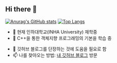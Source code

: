 ## Hi there 👋
[![Anurag's GitHub stats](https://github-readme-stats.vercel.app/api?username=gkeksd&theme=dark)](https://github.com/gkeksd/github-readme-stats)
[![Top Langs](https://github-readme-stats.vercel.app/api/top-langs/?username=gkeksd&exclude_repo=github-readme-stats,gkeksd.github.io,RealtimeClock&layout=compact)](https://github.com/gkeksd/github-readme-stats)

- 🔭 현재 인하대학교(INHA University) 재학중
- 🌱 C++을 통한 객체지향 프로그래밍의 기본을 학습 중
<!-- - 👯 Victoria 3 [동아시아 플레이버 팩(East Asia Flavor Pack)](https://github.com/East-Asia-Flavor-Pack/East-Asia-Flavor-Pack)에서 일본 컨텐츠 기획자로 참가 중 -->
- 🤔 깃허브 블로그를 단장하는 것에 도움을 필요로 함
- 📫 나를 찾아오는 방법: [내 깃허브 블로그](gkeksd.github.io) 방문
